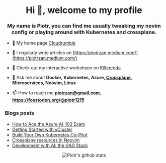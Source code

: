 <h1 align="center">Hi 👋, welcome to my profile</h1>
<h3 align="center">My name is Piotr, you can find me usually tweaking my novim config or playing around with Kubernetes and crossplane.</h3>

- 🔭 My home page [Cloudrumble](https://www.cloudrumble.net)

- 📝 I regularly write articles on [https://piotrzan.medium.com/](https://piotrzan.medium.com/)

- 🌱 Check out my interactive workshops on [Killercoda](https://www.killercoda.com/decoder)

- 💬 Ask me about **Docker, Kubernetes, Azure, [Crossplane](https://crossplane.io/), Microservices, Neovim, Linux**

- 📫 How to reach me **piotrzan@gmail.com**, **https://fosstodon.org/@piotr1215**

### Blogs posts

<!-- BLOG-POST-LIST:START -->
- [How to Ace the Azure AI-102 Exam](https://itnext.io/ace-ai-102-exam-78dd79d7e0fa?source=rss-3c5c31a7d1d7------2)
- [Getting Started with vCluster](https://itnext.io/getting-started-with-vcluster-b0c25e0efdaf?source=rss-3c5c31a7d1d7------2)
- [Build Your Own Kubernetes Co-Pilot](https://itnext.io/build-your-own-kubernetes-co-pilot-53e4d6af6a8f?source=rss-3c5c31a7d1d7------2)
- [Crossplane resources in Neovim](https://piotrzan.medium.com/crossplane-resources-in-neovim-4d47e50c531f?source=rss-3c5c31a7d1d7------2)
- [Development with AI: the GAG Stack](https://itnext.io/development-with-ai-the-gag-stack-f96b3bb4b02b?source=rss-3c5c31a7d1d7------2)
<!-- BLOG-POST-LIST:END -->

<p align="center">
  <img
  src="https://github-readme-stats.vercel.app/api?username=piotr1215&count_private=true" alt="Piotr's github stats">
</p>

